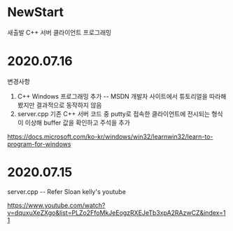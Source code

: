 # NewStart
 새출발 C++ 서버 클라이언트 프로그래밍

# 2020.07.16
 변경사항
 1. C++ Windows 프로그래밍 추가 -- MSDN 개발자 사이트에서 튜토리얼을 따라해봤지만 결과적으로 동작하지 않음
 2. server.cpp 기존 C++ 서버 코드 중 putty로 접속한 클라이언트에 전시되는 형식이 이상해 buffer 값을 확인하고 주석을 추가 
 
 https://docs.microsoft.com/ko-kr/windows/win32/learnwin32/learn-to-program-for-windows

# 2020.07.15 
 server.cpp -- Refer Sloan kelly's youtube
 
 https://www.youtube.com/watch?v=dquxuXeZXgo&list=PLZo2FfoMkJeEogzRXEJeTb3xpA2RAzwCZ&index=11

